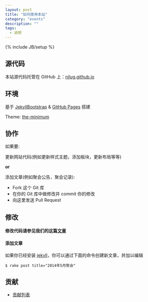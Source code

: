 ```yaml
---
layout: post
title: "如何使用本站"
category: "events"
description: ""
tags:
  - 说明
---
```

{% include JB/setup %}

## 源代码

本站源代码托管在 GitHub 上：[njlug.github.io][site-code]

## 环境

基于 [JekyllBootstrap][jekyllbootstrap] & [GitHub Pages][github-pages] 搭建

Theme: [the-minimum][theme]

## 协作

如果要:

更新网站代码(例如更新样式主题，添加板块，更新布局等等)

**or**

添加文章(例如聚会公告，聚会记录):

* Fork 这个 Git 库
* 在你的 Git 库中做修改并 commit 你的修改
* 向这里发送 Pull Request

## 修改

#### 修改代码请参见我们的这篇[文章][code-guide]

#### 添加文章

如果你已经安装 [jekyll][jekyll]，你可以通过下面的命令创建新文章，并加以编辑

```
$ rake post title="2014年5月聚会"
```

## 贡献

* [贡献列表][contrib]

[site-code]:https://github.com/njlug/njlug.github.io
[github-pages]:https://pages.github.com/
[jekyllbootstrap]:http://jekyllbootstrap.com/
[theme]:http://themes.jekyllbootstrap.com/preview/the-minimum/
[contrib]:https://github.com/njlug/njlug.github.io/graphs/contributors
[code-guide]:http://njlug.github.io/lessons/2011/12/29/jekyll-introduction/
[jekyll]:http://jekyllrb.com/

